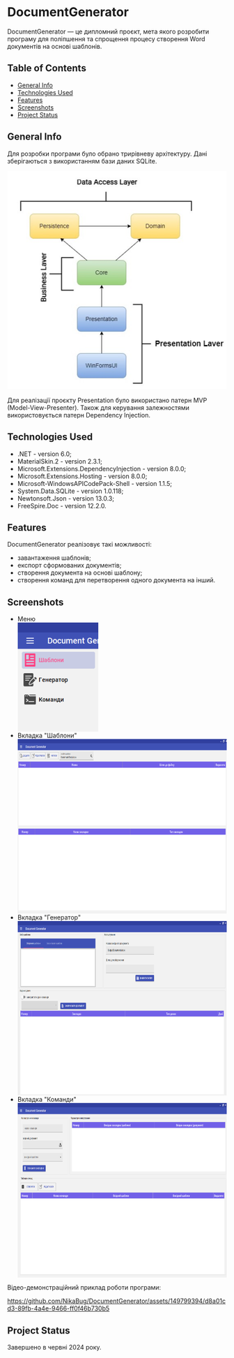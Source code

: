 # DocumentGenerator
DocumentGenerator — це дипломний проєкт, мета якого розробити програму для поліпшення та спрощення процесу створення Word документів на основі шаблонів.
## Table of Contents
* [General Info](#general-information)
* [Technologies Used](#technologies-used)
* [Features](#features)
* [Screenshots](#screenshots)
* [Project Status](#project-status)
<!-- * [License](#license) -->
## General Info
Для розробки програми було обрано трирівневу архітектуру. Дані зберігаються з використанням бази даних SQLite.

![StructureProjects screenshot](./Documentation/Screenshots/StructureProjects1.jpg)

Для реалізації проєкту Presentation було використано патерн MVP (Model-View-Presenter). Також для керування залежностями використовується патерн Dependency Injection.
## Technologies Used
- .NET - version 6.0;
- MaterialSkin.2 - version 2.3.1;
- Microsoft.Extensions.DependencyInjection - version 8.0.0;
- Microsoft.Extensions.Hosting - version 8.0.0;
- Microsoft-WindowsAPICodePack-Shell - version 1.1.5;
- System.Data.SQLite - version 1.0.118;
- Newtonsoft.Json - version 13.0.3;
- FreeSpire.Doc - version 12.2.0.
## Features
DocumentGenerator реалізовує такі можливості:
- завантаження шаблонів;
- експорт сформованих документів;
- створення документа на основі шаблону;
- створення команд для перетворення одного документа на інший.
## Screenshots
- Меню<br>
  <img align="center" height="250" src="./Documentation/Screenshots/mainMenu.png">
- Вкладка "Шаблони"<br>
  <img align="center" height="400" src="./Documentation/Screenshots/tabTemplate.png">
- Вкладка "Генератор"<br>
  <img align="center" height="400" src="./Documentation/Screenshots/tabGenerator.png">
- Вкладка "Команди"<br>
  <img align="center" height="400" src="./Documentation/Screenshots/tabCommand.png"> <br>

Відео-демонстраційний приклад роботи програми:

https://github.com/NikaBug/DocumentGenerator/assets/149799394/d8a01cd3-89fb-4a4e-9466-ff0f46b730b5

## Project Status
Завершено в червні 2024 року.
